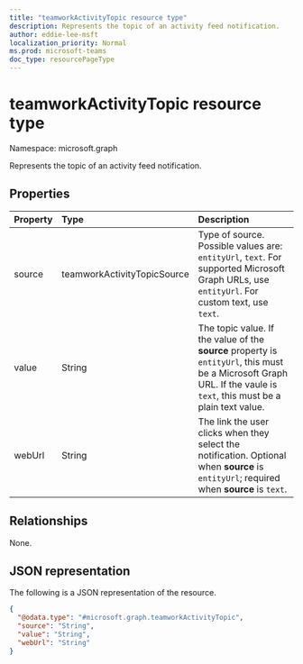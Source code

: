 ```yaml
---
title: "teamworkActivityTopic resource type"
description: Represents the topic of an activity feed notification.
author: eddie-lee-msft
localization_priority: Normal
ms.prod: microsoft-teams
doc_type: resourcePageType
---
```


# teamworkActivityTopic resource type

Namespace: microsoft.graph

Represents the topic of an activity feed notification.

## Properties
|Property|Type|Description|
|:---|:---|:---|
|source|teamworkActivityTopicSource|Type of source. Possible values are: `entityUrl`, `text`. For supported Microsoft Graph URLs, use `entityUrl`. For custom text, use `text`.|
|value|String|The topic value. If the value of the **source** property is `entityUrl`, this must be a Microsoft Graph URL. If the vaule is `text`, this must be a plain text value.|
|webUrl|String|The link the user clicks when they select the notification. Optional when **source** is `entityUrl`; required when **source** is `text`.|

## Relationships
None.

## JSON representation
The following is a JSON representation of the resource.
<!-- {
  "blockType": "resource",
  "@odata.type": "microsoft.graph.teamworkActivityTopic"
}
-->
```json
{
  "@odata.type": "#microsoft.graph.teamworkActivityTopic",
  "source": "String",
  "value": "String",
  "webUrl": "String"
}
```

